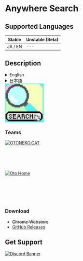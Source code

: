 # Anywhere Search

## Supported Languages

| Stable | Unstable (Beta) |
| --- | --- |
| JA / EN | --- |

## Description
<details>
  <summary>English</summary>
  Add a search bar to all pages.
</details>
<details>
  <summary>日本語</summary>
  すべてのページに検索バーを追加します。
</details>

<div style="text-align: center;">
  <img src="https://github.com/otoneko1102/anywhere-search/blob/main/icons/128x128.png?raw=true" alt="Logo" style="display: block; width: auto; height: 128px;">
</div>

### Teams
<a href="https://oto.pet/"><img src="https://www.otoneko.cat/img/logo.png" alt="OTONEKO.CAT" style="display: block; width: auto; height: 100px;"/></a>
<a href="https://www.otoho.me/"><img src="https://www.otoho.me/img/logo.png" alt="Oto Home" style="display: block; width: auto; height: 100px;"/></a>

### Download
- ~~Chrome Webstore~~
- [GitHub Releases](https://github.com/otoneko1102/anywhere-search/releases)

## Get Support
<a href="https://discord.gg/yKW8wWKCnS"><img src="https://discordapp.com/api/guilds/1005287561582878800/widget.png?style=banner4" alt="Discord Banner"/></a>
